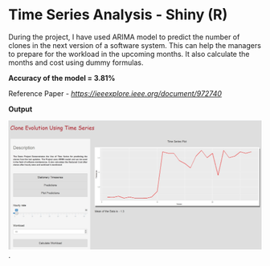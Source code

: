# Time Series Analysis - Shiny (R)

During the project, I have used ARIMA model to predict the number of clones in the next version of a software system. This can help the managers to prepare for the workload in the upcoming months. It also calculate the months and cost using dummy formulas. 

**Accuracy of the model = 3.81%**

Reference Paper - *https://ieeexplore.ieee.org/document/972740*

**Output**

![alt_text](https://github.com/TDeepanshPandey/Time_Series_Analysis_Shiny/blob/master/Output.jpg)
.
